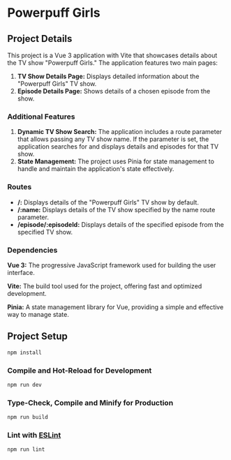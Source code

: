 # Powerpuff Girls

## Project Details

This project is a Vue 3 application with Vite that showcases details about the TV show "Powerpuff Girls." The application features two main pages:

1. **TV Show Details Page:** Displays detailed information about the "Powerpuff Girls" TV show.
2. **Episode Details Page:** Shows details of a chosen episode from the show.

### Additional Features

1. **Dynamic TV Show Search:** The application includes a route parameter that allows passing any TV show name. If the parameter is set, the application searches for and displays details and episodes for that TV show.
2. **State Management:** The project uses Pinia for state management to handle and maintain the application's state effectively.

### Routes

- **/:** Displays details of the "Powerpuff Girls" TV show by default.
- **/:name:** Displays details of the TV show specified by the name route parameter.
- **/episode/:episodeId:** Displays details of the specified episode from the specified TV show.

### Dependencies

**Vue 3:** The progressive JavaScript framework used for building the user interface.

**Vite:** The build tool used for the project, offering fast and optimized development.

**Pinia:** A state management library for Vue, providing a simple and effective way to manage state.

## Project Setup

```sh
npm install
```

### Compile and Hot-Reload for Development

```sh
npm run dev
```

### Type-Check, Compile and Minify for Production

```sh
npm run build
```

### Lint with [ESLint](https://eslint.org/)

```sh
npm run lint
```
